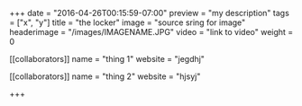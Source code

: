 +++
date = "2016-04-26T00:15:59-07:00"
preview = "my description"
tags = ["x", "y"]
title = "the locker"
image = "source sring for image"
headerimage = "/images/IMAGENAME.JPG"
video = "link to video"
weight = 0

[[collaborators]]
name = "thing 1"
website = "jegdhj"

[[collaborators]]
name = "thing 2"
website = "hjsyj"

+++